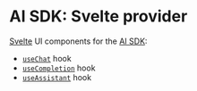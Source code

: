 # AI SDK: Svelte provider

[Svelte](https://svelte.dev/) UI components for the [AI SDK](https://sdk.vercel.ai/docs):

- [`useChat`](https://sdk.vercel.ai/docs/reference/ai-sdk-ui/use-chat) hook
- [`useCompletion`](https://sdk.vercel.ai/docs/reference/ai-sdk-ui/use-completion) hook
- [`useAssistant`](https://sdk.vercel.ai/docs/reference/ai-sdk-ui/use-assistant) hook
